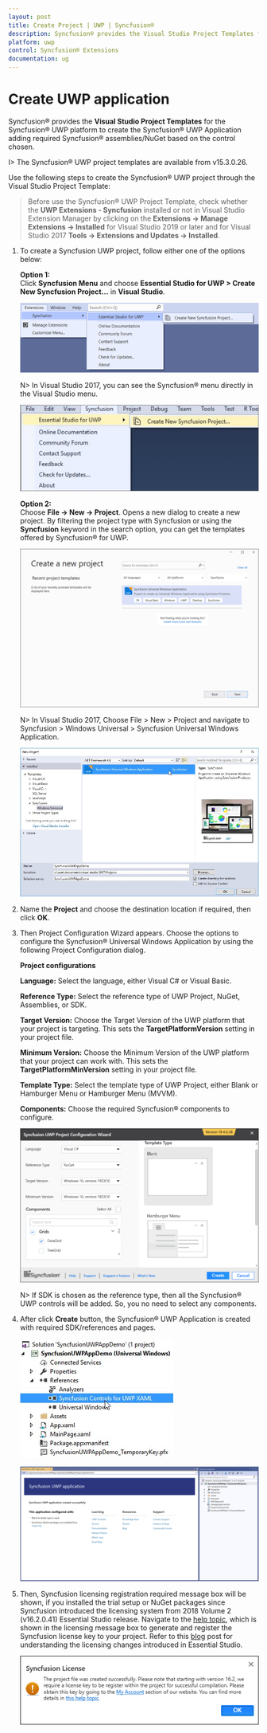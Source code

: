 ```yaml
---
layout: post
title: Create Project | UWP | Syncfusion®
description: Syncfusion® provides the Visual Studio Project Templates for the Syncfusion® UWP platform to create Syncfusion® UWP Applications
platform: uwp
control: Syncfusion® Extensions
documentation: ug
---
```


# Create UWP application

Syncfusion® provides the **Visual Studio Project Templates** for the Syncfusion® UWP platform to create the Syncfusion® UWP Application adding required Syncfusion® assemblies/NuGet based on the control chosen.  

I> The Syncfusion® UWP project templates are available from v15.3.0.26.  

Use the following steps to create the Syncfusion® UWP project through the Visual Studio Project Template:

> Before use the Syncfusion® UWP Project Template, check whether the **UWP Extensions - Syncfusion** installed or not in Visual Studio Extension Manager by clicking on the **Extensions -> Manage Extensions -> Installed** for Visual Studio 2019 or later and for Visual Studio 2017 **Tools -> Extensions and Updates -> Installed**.

1. To create a Syncfusion UWP project, follow either one of the options below:

   **Option 1:**   
   Click **Syncfusion Menu** and choose **Essential Studio for UWP > Create New Syncfusion Project…** in **Visual Studio**.
   
   ![Choose Syncfusion Universal Windows Application from Visual Studio new project dialog via Syncfusion menu](Syncfusion-Project-Templates_images/Syncfusion_Menu_ProjectTemplate-latest.png)

   N> In Visual Studio 2017, you can see the Syncfusion® menu directly in the Visual Studio menu.

   ![Choose Syncfusion Universal Windows Application from Visual Studio new project dialog via Syncfusion menu](Syncfusion-Project-Templates_images/Syncfusion_Menu_ProjectTemplate.png)

   **Option 2:**  
   Choose **File -> New -> Project**. Opens a new dialog to create a new project. By filtering the project type with Syncfusion or using the **Syncfusion** keyword in the search option, you can get the templates offered by Syncfusion® for UWP.

   ![Choose Syncfusion Universal Windows Application from Visual Studio new project dialog](Syncfusion-Project-Templates_images/Syncfusion-Project-Templates-img1-latest.png)

   N> In Visual Studio 2017, Choose File > New > Project and navigate to Syncfusion > Windows Universal > Syncfusion Universal Windows Application.

   ![Choose Syncfusion Universal Windows Application from Visual Studio new project dialog](Syncfusion-Project-Templates_images/Syncfusion-Project-Templates-img1.jpeg)

2. Name the **Project** and choose the destination location if required, then click **OK**. 

3. Then Project Configuration Wizard appears. Choose the options to configure the Syncfusion® Universal Windows Application by using the following Project Configuration dialog.

   **Project configurations**

   **Language:** Select the language, either Visual C# or Visual Basic.

   **Reference Type:** Select the reference type of UWP Project, NuGet, Assemblies, or SDK.

   **Target Version:** Choose the Target Version of the UWP platform that your project is targeting. This sets the **TargetPlatformVersion** setting in your project file.

   **Minimum Version:** Choose the Minimum Version of the UWP platform that your project can work with. This sets the **TargetPlatformMinVersion** setting in your project file.

   **Template Type:** Select the template type of UWP Project, either Blank or Hamburger Menu or Hamburger Menu (MVVM).

   **Components:** Choose the required Syncfusion® components to configure.
   
   ![Syncfusion UWP Project configuration wizard](Syncfusion-Project-Templates_images/Syncfusion-Project-Templates-img4.jpeg)
   
   N> If SDK is chosen as the reference type, then all the Syncfusion® UWP controls will be added. So, you no need to select any components.
   
4. After click **Create** button, the Syncfusion® UWP Application is created with required SDK/references and pages.

   ![Syncfusion UWP Project created with SDK reference](Syncfusion-Project-Templates_images/Syncfusion-Project-Templates-img5.jpeg)

   ![Syncfusion UWP Project created with readme](Syncfusion-Project-Templates_images/Syncfusion-Project-Templates-img7.PNG)

5. Then, Syncfusion licensing registration required message box will be shown, if you installed the trial setup or NuGet packages since Syncfusion introduced the licensing system from 2018 Volume 2 (v16.2.0.41) Essential Studio release. Navigate to the  [help topic](https://help.syncfusion.com/common/essential-studio/licensing/overview#how-to-generate-syncfusion-license-key), which is shown in the licensing message box to generate and register the Syncfusion license key to your project. Refer to this [blog](https://www.syncfusion.com/blogs/post/whats-new-in-2018-volume-2.aspx) post for understanding the licensing changes introduced in Essential Studio.

   ![Syncfusion license registration required information dialog in Syncfusion UWP Project](Syncfusion-Project-Templates_images/Syncfusion-Project-Templates-img6.jpeg)   


